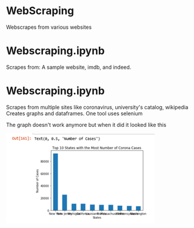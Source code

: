 # WebScraping
Webscrapes from various websites

# Webscraping.ipynb 
Scrapes from: A sample website, imdb, and indeed.

# Webscraping.ipynb
Scrapes from multiple sites like coronavirus, university's catalog, wikipedia
Creates graphs and dataframes.
One tool uses selenium 

The graph doesn't work anymore but when it did it looked like this


![capture](Ca.PNG)

